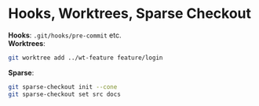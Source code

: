 # Hooks, Worktrees, Sparse Checkout

**Hooks**: `.git/hooks/pre-commit` etc.  
**Worktrees**:
```bash
git worktree add ../wt-feature feature/login
```
**Sparse**:
```bash
git sparse-checkout init --cone
git sparse-checkout set src docs
```
